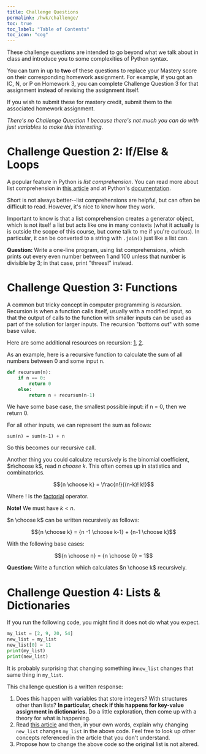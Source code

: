 ```yaml
---
title: Challenge Questions
permalink: /hwk/challenge/
toc: true
toc_label: "Table of Contents"
toc_icon: "cog"
---
```


These challenge questions are intended to go beyond what we talk about in class and introduce you to some complexities of Python syntax. 

You can turn in up to **two** of these questions to replace your Mastery score on their corresponding homework assignment. For example, if you got an IC, N, or P on Homework 3, you can complete Challenge Question 3 for that assignment instead of revising the assignment itself. 

If you wish to submit these for mastery credit, submit them to the associated homework assignment.

_There's no Challenge Question 1 because there's not much you can do with just variables to make this interesting._

# Challenge Question 2: If/Else & Loops

A popular feature in Python is _list comprehension_. You can read more about list comprehension in [this article](https://www.w3schools.com/python/python_lists_comprehension.asp) and at Python's [documentation](https://www.w3schools.com/python/python_lists_comprehension.asp).

Short is not always better--list comprehensions are helpful, but can often be difficult to read. However, it's nice to know how they work.

Important to know is that a list comprehension creates a generator object, which is not itself a list but acts like one in many contexts (what it actually is is outside the scope of this course, but come talk to me if you're curious). In particular, it can be converted to a string with `.join()` just like a list can.

**Question:** Write a one-line program, using list comprehensions, which prints out every even number between 1 and 100 unless that number is divisible by 3; in that case, print "threes!" instead. 

# Challenge Question 3: Functions

A common but tricky concept in computer programming is _recursion_. Recursion is when a function calls itself, usually with a modified input, so that the output of calls to the function with smaller inputs can be used as part of the solution for larger inputs. The recursion "bottoms out" with some base value. 

Here are some additional resources on recursion: [1](https://www.programiz.com/python-programming/recursion), [2](https://www.geeksforgeeks.org/recursion-in-python/).

As an example, here is a recursive function to calculate the sum of all numbers between 0 and some input n.

```py
def recursum(n):
    if n == 0:
        return 0
    else:
        return n + recursum(n-1)
```

We have some base case, the smallest possible input: if n = 0, then we return 0.

For all other inputs, we can represent the sum as follows:

```
sum(n) = sum(n-1) + n
```

So this becomes our recursive call. 

Another thing you could calculate recursively is the binomial coefficient, $n\choose k$, read _n choose k_. This often comes up in statistics and combinatorics.

$${n \choose k} = \frac{n!}{(n-k)! k!}$$

Where $!$ is the [factorial](https://en.wikipedia.org/wiki/Factorial) operator.

**Note!** We must have $k < n$.

$n \choose k$ can be written recursively as follows:

$${n \choose k} = {n -1 \choose k-1} + {n-1 \choose k}$$

With the following base cases:

$${n \choose n} = {n \choose 0} = 1$$

**Question:** Write a function which calculates $n \choose k$ recursively. 
# Challenge Question 4: Lists & Dictionaries

If you run the following code, you might find it does not do what you expect. 

```py
my_list = [2, 9, 20, 54]
new_list = my_list
new_list[0] = 11
print(my_list)
print(new_list)
```

It is probably surprising that changing something in`new_list` changes that same thing in `my_list`. 

This challenge question is a written response:

1. Does this happen with variables that store integers? With structures other than lists? **In particular, check if this happens for key-value assignment in dictionaries.** Do a little exploration, then come up with a theory for what is happening.
2. Read [this article](https://levelup.gitconnected.com/understanding-reference-and-copy-in-python-c681341a0cd8) and then, in your own words, explain why changing `new_list` changes `my_list` in the above code. Feel free to look up other concepts referenced in the article that you don't understand.
3. Propose how to change the above code so the original list is not altered.